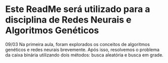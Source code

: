 # Este ReadMe será utilizado para a disciplina de Redes Neurais e Algoritmos Genéticos

09/03
Na primeira aula, foram explorados os conceitos de algoritmos genéticos e redes neurais brevemente. Após isso, resolvemos o problema da caixa binária utilizando dois métodos: busca aleatória e busca em grade.
